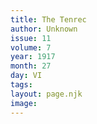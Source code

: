```yaml
---
title: The Tenrec
author: Unknown
issue: 11
volume: 7
year: 1917
month: 27
day: VI
tags:
layout: page.njk
image:
---
```


